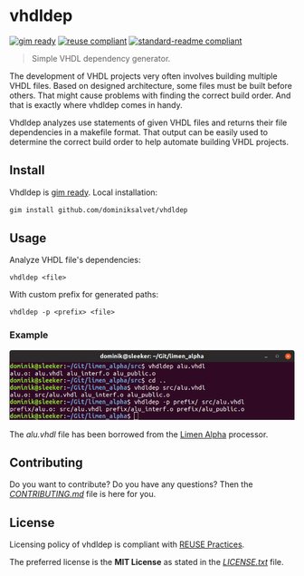 # vhdldep

[![gim ready](https://img.shields.io/badge/gim-ready-571997.svg)](https://github.com/dominiksalvet/gim)
[![reuse compliant](https://reuse.software/badge/reuse-compliant.svg)](https://reuse.software/)
[![standard-readme compliant](https://img.shields.io/badge/readme_style-standard-brightgreen.svg)](https://github.com/RichardLitt/standard-readme)

> Simple VHDL dependency generator.

The development of VHDL projects very often involves building multiple VHDL files. Based on designed architecture, some files must be built before others. That might cause problems with finding the correct build order. And that is exactly where vhdldep comes in handy.

Vhdldep analyzes use statements of given VHDL files and returns their file dependencies in a makefile format. That output can be easily used to determine the correct build order to help automate building VHDL projects.

## Install

Vhdldep is [gim ready](https://github.com/dominiksalvet/gim). Local installation:

```sh
gim install github.com/dominiksalvet/vhdldep
```

## Usage

Analyze VHDL file's dependencies:

```
vhdldep <file>
```

With custom prefix for generated paths:

```
vhdldep -p <prefix> <file>
```

### Example

<p align="center">
    <a href="https://github.com/dominiksalvet/vhdldep">
        <img src="img/example.png" alt="vhdldep example"></a>
</p>

The *alu.vhdl* file has been borrowed from the [Limen Alpha](https://github.com/dominiksalvet/limen_alpha) processor.

## Contributing

Do you want to contribute? Do you have any questions? Then the [*CONTRIBUTING.md*](CONTRIBUTING.md) file is here for you.

## License

Licensing policy of vhdldep is compliant with [REUSE Practices](https://reuse.software/practices/2.0/).

The preferred license is the **MIT License** as stated in the [*LICENSE.txt*](LICENSE.txt) file.
